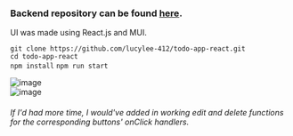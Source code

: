 ### Backend repository can be found [here](https://github.com/lucylee-412/todo-app).

UI was made using React.js and MUI.

`git clone https://github.com/lucylee-412/todo-app-react.git`  
`cd todo-app-react`  
`npm install`
`npm run start`

![image](https://user-images.githubusercontent.com/5422566/219546765-639b19ea-89ec-4d79-8507-bd2366301ad9.png)  
![image](https://user-images.githubusercontent.com/5422566/219546846-46d72f93-6a2d-4ad8-9483-523f0781580c.png)

###### If I'd had more time, I would've added in working edit and delete functions for the corresponding buttons' onClick handlers.
